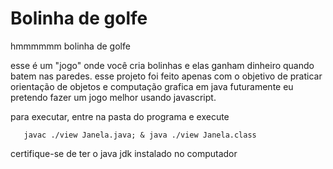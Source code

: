 # Bolinha de golfe
 hmmmmmm bolinha de golfe

 esse é um "jogo" onde você cria bolinhas e elas ganham dinheiro quando batem nas paredes.
 esse projeto foi feito apenas com o objetivo de praticar orientação de objetos e computação grafica em java
 futuramente eu pretendo fazer um jogo melhor usando javascript.

 para executar, entre na pasta do programa e execute 
 ```shell
    javac ./view Janela.java; & java ./view Janela.class
 ```

certifique-se de ter o java jdk instalado no computador
